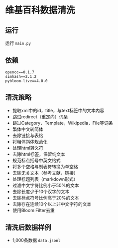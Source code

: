 # 维基百科数据清洗

## 运行

运行 `main.py`

## 依赖

```
opencc==0.1.7
simhash==2.1.2
pybloom-live==4.0.0
```
## 清洗策略

- 提取xml中的id，title，与text标签中的文本内容
- 跳过redirect（重定向）词条
- 跳过Category，Template，Wikipedia，File等词条
- 繁体中文转简体
- 去除链接与表格
- 将粗体斜体规范化
- 处理html转义符
- 去除html标签，保留纯文本
- 规范标点括号中英文格式
- 将多个空格与制表符转换为单空格
- 去除无关文本（参考文献，链接）
- 处理标题列表（markdown形式）
- 过滤中文字符比例小于50%的文本
- 去除长度少于10个汉字的文本
- 去除标点符号比例高于20%的文本
- 去除存在连续10个以上非中文字符的文本
- 使用Bloom Filter去重

## 清洗后数据样例

- 1,000条数据 `data.jsonl`